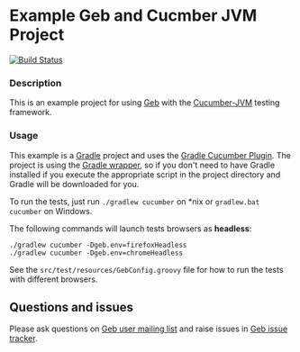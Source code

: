 # Example Geb and Cucmber JVM Project

[![Build Status][build_status]](https://circleci.com/gh/geb/geb-example-cucumber-jvm/tree/latest)

### Description

This is an example project for using [Geb](http://geb.codehaus.org/ "Geb - Groovy Browser Automation")
with the [Cucumber-JVM](http://cukes.info/install-cucumber-jvm.html "Cucumber JVM") testing framework.

### Usage

This example is a [Gradle](http://www.gradle.org/ "Gradle") project and uses the
[Gradle Cucumber Plugin](https://github.com/samueltbrown/gradle-cucumber-plugin/ "Gradle Cucumber Plugin").
The project is using the [Gradle wrapper](http://www.gradle.org/docs/current/userguide/gradle_wrapper.html),
so if you don't need to have Gradle installed if you execute the appropriate script in the project directory
and Gradle will be downloaded for you.

To run the tests, just run `./gradlew cucumber` on *nix or `gradlew.bat cucumber` on Windows.

The following commands will launch tests browsers as **headless**:

    ./gradlew cucumber -Dgeb.env=firefoxHeadless
    ./gradlew cucumber -Dgeb.env=chromeHeadless

See the `src/test/resources/GebConfig.groovy` file for how to run the tests with different browsers.

## Questions and issues

Please ask questions on [Geb user mailing list][mailing_list] and raise issues in [Geb issue tracker][issue_tracker].

[build_status]: https://circleci.com/gh/geb/geb-example-cucumber-jvm/tree/latest.svg?style=shield&circle-token=b7fe0984f954418a6ad74dba36c77fa7056e57dd "Build Status"
[mailing_list]: https://groups.google.com/forum/#!forum/geb-user
[issue_tracker]: https://github.com/geb/issues/issues

